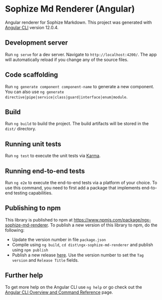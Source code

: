 # Sophize Md Renderer (Angular)

Angular renderer for Sophize Markdown. This project was generated with [Angular CLI](https://github.com/angular/angular-cli) version 12.0.4.

## Development server

Run `ng serve` for a dev server. Navigate to `http://localhost:4200/`. The app will automatically reload if you change any of the source files.

## Code scaffolding

Run `ng generate component component-name` to generate a new component. You can also use `ng generate directive|pipe|service|class|guard|interface|enum|module`.

## Build

Run `ng build` to build the project. The build artifacts will be stored in the `dist/` directory.

## Running unit tests

Run `ng test` to execute the unit tests via [Karma](https://karma-runner.github.io).

## Running end-to-end tests

Run `ng e2e` to execute the end-to-end tests via a platform of your choice. To use this command, you need to first add a package that implements end-to-end testing capabilities.

## Publishing to npm
This library is published to npm at https://www.npmjs.com/package/ngx-sophize-md-renderer. To publish a new version of this library to npm, do the following:

* Update the version number in file `package.json`
* Compile using `ng build`, `cd dist\ngx-sophize-md-renderer` and publish using `npm publish`
* Publish a new release [here](https://github.com/Sophize/ngx-sophize-md-renderer/releases). Use the version number to set the `Tag version` and `Release Title` fields.

## Further help

To get more help on the Angular CLI use `ng help` or go check out the [Angular CLI Overview and Command Reference](https://angular.io/cli) page.
